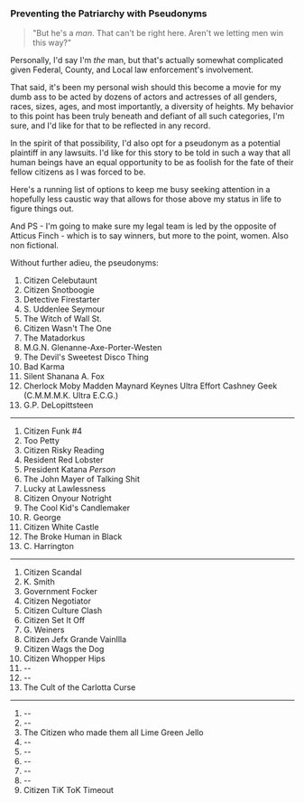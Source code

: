 ### Preventing the Patriarchy with Pseudonyms

> "But he's a _man_. That can't be right here. Aren't we letting men win this way?"

Personally, I'd say I'm _the_ man, but that's actually somewhat complicated given Federal, County, and Local law enforcement's involvement.

That said, it's been my personal wish should this become a movie for my dumb ass to be acted by dozens of actors and actresses of all genders, races, sizes, ages, and most importantly, a diversity of heights. My behavior to this point has been truly beneath and defiant of all such categories, I'm sure, and I'd like for that to be reflected in any record.

In the spirit of that possibility, I'd also opt for a pseudonym as a potential plaintiff in any lawsuits. I'd like for this story to be told in such a way that all human beings have an equal opportunity to be as foolish for the fate of their fellow citizens as I was forced to be.

Here's a running list of options to keep me busy seeking attention in a hopefully less caustic way that allows for those above my status in life to figure things out.

And PS - I'm going to make sure my legal team is led by the opposite of Atticus Finch - which is to say winners, but more to the point, women. Also non fictional.

Without further adieu, the pseudonyms:

1. Citizen Celebutaunt
1. Citizen Snotboogie
1. Detective Firestarter
1. S. Uddenlee Seymour
1. The Witch of Wall St.
1. Citizen Wasn't The One
1. The Matadorkus
1. M.G.N. Glenanne-Axe-Porter-Westen
1. The Devil's Sweetest Disco Thing
1. Bad Karma
1. Silent Shanana A. Fox
1. Cherlock Moby Madden Maynard Keynes Ultra Effort Cashney Geek (C.M.M.M.K. Ultra E.C.G.)
1. G.P. DeLopittsteen

---

1. Citizen Funk #4
1. Too Petty
1. Citizen Risky Reading
1. Resident Red Lobster
1. President Katana _Person_
1. The John Mayer of Talking Shit
1. Lucky at Lawlessness
1. Citizen Onyour Notright
1. The Cool Kid's Candlemaker
1. R. George
1. Citizen White Castle
1. The Broke Human in Black
1. C. Harrington

---

1. Citizen Scandal
1. K. Smith
1. Government Focker
1. Citizen Negotiator
1. Citizen Culture Clash
1. Citizen Set It Off
1. G. Weiners
1. Citizen Jefx Grande VainIlla
1. Citizen Wags the Dog
1. Citizen Whopper Hips
1. --
1. --
1. The Cult of the Carlotta Curse

---

1. --
1. --
1. The Citizen who made them all Lime Green Jello
1. --
1. --
1. --
1. --
1. --
1. Citizen TiK ToK Timeout
